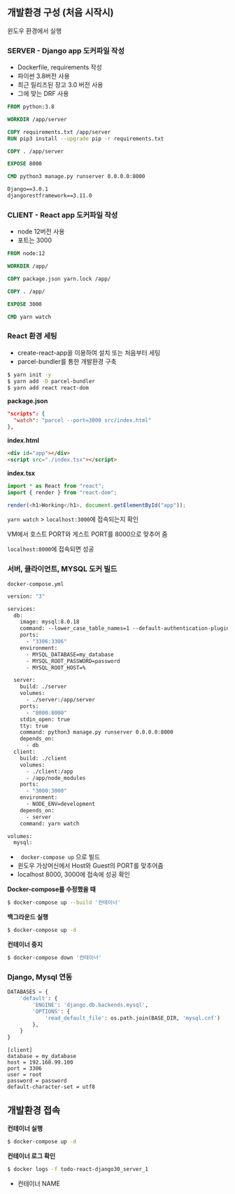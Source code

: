 ## 개발환경 구성 (처음 시작시)
윈도우 환경에서 실행

### SERVER - Django app 도커파일 작성
  - Dockerfile, requirements 작성
  - 파이썬 3.8버전 사용
  - 최근 릴리즈된 장고 3.0 버전 사용
  - 그에 맞는 DRF 사용

```dockerfile
FROM python:3.8

WORKDIR /app/server

COPY requirements.txt /app/server
RUN pip3 install --upgrade pip -r requirements.txt

COPY . /app/server

EXPOSE 8000

CMD python3 manage.py runserver 0.0.0.0:8000
```

```txt
Django==3.0.1
djangorestframework==3.11.0
```



### CLIENT - React app 도커파일 작성

- node 12버전 사용
- 포트는 3000

```dockerfile
FROM node:12

WORKDIR /app/

COPY package.json yarn.lock /app/

COPY . /app/

EXPOSE 3000

CMD yarn watch
```



### React 환경 세팅
  - create-react-app을 이용하여 설치 또는 처음부터 세팅
  - parcel-bundler를 통한 개발환경 구축

  ```bash
  $ yarn init -y
  $ yarn add -D parcel-bundler
  $ yarn add react react-dom
  ```
  **package.json**
  ```json
  "scripts": {
    "watch": "parcel --port=3000 src/index.html"
  },
  ```

  **index.html**
  ```html
  <div id="app"></div>
  <script src="./index.tsx"></script>
  ```

  **index.tsx**
  ```typescript
  import * as React from "react";
  import { render } from "react-dom";

  render(<h1>Working</h1>, document.getElementById("app"));
  ```

  `yarn watch` > `localhost:3000`에 접속되는지 확인

  VM에서 호스트 PORT와 게스트 PORT를 8000으로 맞추어 줌

  `localhost:8000`에 접속되면 성공



### 서버, 클라이언트, MYSQL 도커 빌드

`docker-compose.yml`

```dockerfile
version: "3"

services:
  db:
    image: mysql:8.0.18
    command: --lower_case_table_names=1 --default-authentication-plugin=mysql_native_password
    ports:
      - "3306:3306"
    environment:
      - MYSQL_DATABASE=my_database
      - MYSQL_ROOT_PASSWORD=password
      - MYSQL_ROOT_HOST=%

  server:
    build: ./server
    volumes:
      - ./server:/app/server
    ports:
      - "8000:8000"
    stdin_open: true
    tty: true
    command: python3 manage.py runserver 0.0.0.0:8000
    depends_on:
      - db
  client:
    build: ./client
    volumes:
      - ./client:/app
      - /app/node_modules
    ports:
      - "3000:3000"
    environment:
      - NODE_ENV=development
    depends_on:
      - server
    command: yarn watch

volumes:
  mysql:
```

- ` docker-compose up`  으로 빌드
- 윈도우 가상머신에서 Host와 Guest의 PORT를 맞추어줌
- localhost 8000, 3000에 접속에 성공 확인



**Docker-compose를 수정했을 때**

```bash
$ docker-compose up --build '컨테이너'
```

**백그라운드 실행**

```bash
$ docker-compose up -d
```

**컨테이너 중지**

```bash
$ docker-compose down '컨테이너'
```





### Django, Mysql 연동

```python
DATABASES = {
    'default': {
        'ENGINE': 'django.db.backends.mysql',
        'OPTIONS': {
            'read_default_file': os.path.join(BASE_DIR, 'mysql.cnf')
        },
    }
}
```

```
[client]
database = my_database
host = 192.168.99.100
port = 3306
user = root
password = password
default-character-set = utf8
```



## 개발환경 접속

**컨테이너 실행**
```bash
$ docker-compose up -d
```

**컨테이너 로그 확인**

```bash
$ docker logs -f todo-react-django30_server_1
```

* 컨테이너 NAME



